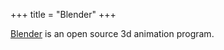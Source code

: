 +++
title = "Blender"
+++

[Blender](https://blender.org) is an open source 3d animation program.


